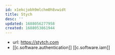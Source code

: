 ```yaml
---
id: x1ekcjobh9mlchm0h8vwidt
title: Stych
desc: ''
updated: 1688056277958
created: 1688053861944
---
```


- url: https://stytch.com
- [[c.software.authentication]] [[c.software.iam]]